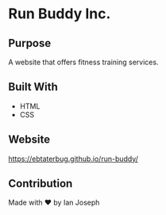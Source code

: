 # Run Buddy Inc.

## Purpose
A website that offers fitness training services.

## Built With
* HTML
* CSS

## Website
https://ebtaterbug.github.io/run-buddy/

## Contribution
Made with ❤️ by Ian Joseph
